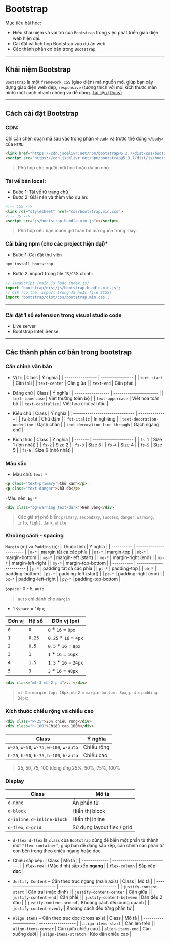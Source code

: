 # Bootstrap

Mục tiêu bài học:
- Hiểu khái niệm và vai trò của `Bootstrap` trong việc phát triển giao diện web hiện đại.
- Cài đặt và tích hợp Bootstrap vào dự án web.
- Các thành phần cơ bản trong `Bootstrap`.

---
## Khái niệm Bootstrap
`Bootstrap` là một `framework CSS` (giao diện) mã nguồn mở, giúp bạn xây dựng giao diện web đẹp, `responsive` (tương thích với mọi kích thước màn hình) một cách nhanh chóng và dễ dàng.
[Tài liệu (Docs)](https://getbootstrap.com/docs/5.3/getting-started/introduction/)

---
## Cách cài đặt Bootstrap
### CDN:
Chỉ cần chèn đoạn mã sau vào trong phần `<head>` và trước thẻ đóng `</body>` của `HTML`:
```html
<link href="https://cdn.jsdelivr.net/npm/bootstrap@5.3.7/dist/css/bootstrap.min.css" rel="stylesheet" integrity="sha384-LN+7fdVzj6u52u30Kp6M/trliBMCMKTyK833zpbD+pXdCLuTusPj697FH4R/5mcr" crossorigin="anonymous">
<script src="https://cdn.jsdelivr.net/npm/bootstrap@5.3.7/dist/js/bootstrap.bundle.min.js" integrity="sha384-ndDqU0Gzau9qJ1lfW4pNLlhNTkCfHzAVBReH9diLvGRem5+R9g2FzA8ZGN954O5Q" crossorigin="anonymous"></script>
```
> Phù hợp cho người mới học hoặc dự án nhỏ.

### Tải về bản local:
- Bước 1: [Tải về từ trang chủ](https://getbootstrap.com/docs/5.3/getting-started/download/)
- Bước 2: Giải nén và thêm vào dự án:
```html
<!-- CSS -->
<link rel="stylesheet" href="css/bootstrap.min.css">
<!-- JS -->
<script src="js/bootstrap.bundle.min.js"></script>
```
> Phù hợp nếu bạn muốn giữ toàn bộ mã nguồn trong máy.

### Cài bằng npm (cho các project hiện đại)*
- Bước 1: Cài đặt thư viện
```bash
npm install bootstrap
```

- Bước 2: import trong file `JS/CS`S chính:
```js
// JavaScript (main.js hoặc index.js)
import 'bootstrap/dist/js/bootstrap.bundle.min.js';
// CSS (có thể import trong JS hoặc file SCSS)
import 'bootstrap/dist/css/bootstrap.min.css';
```
---
### Cài đặt 1 số extension trong visual studio code
- Live server
- Bootstrap IntelliSense

---
## Các thành phần cơ bản trong bootstrap

### Căn chỉnh văn bản
- Vị trí
| Class            | Ý nghĩa          |
| ---------------- | ---------------- |
| `text-start`     | Căn trái         |
| `text-center`    | Căn giữa         |
| `text-end`       | Căn phải         |

- Dáng chữ
| Class             | Ý nghĩa                |
| ----------------- | ---------------------- |
| `text-lowercase`  | Viết thường toàn bộ    |
| `text-uppercase`  | Viết hoa toàn bộ       |
| `text-capitalize` | Viết hoa chữ cái đầu   |

- Kiểu chữ
| Class                          | Ý nghĩa        |
| ------------------------------ | -------------- |
| `fw-bold`                      | Chữ đậm        |
| `fst-italic`                   | In nghiêng     |
| `text-decoration-underline`    | Gạch chân      |
| `text-decoration-line-through` | Gạch ngang chữ |

- Kích thức
| Class   | Ý nghĩa              |
| ------- | -------------------- |
| `fs-1`  | Size 1 (lớn nhất)    |
| `fs-2`  | Size 2               |
| `fs-3`  | Size 3               |
| `fs-4`  | Size 4               |
| `fs-5`  | Size 5               |
| `fs-6`  | Size 6 (nhỏ nhất)    |

### Màu sắc
- Màu chữ: `text-*`
```html
<p class="text-primary">Chữ xanh</p>
<p class="text-danger">Chữ đỏ</p>
```

-Màu nền: `bg-*`
```html
<div class="bg-warning text-dark">Nền vàng</div>
```
> Các giá trị phổ biến: `primary`, `secondary`, `success`, `danger`, `warning`, `info`, `light`, `dark`, `white`

### Khoảng cách - spacing

`Margin` (m) và `Padding` (p):
| Thuộc tính | Ý nghĩa                 |
| ---------- | ----------------------- |
| `m-*`      | margin tất cả các phía  |
| `mt-*`     | margin-top              |
| `mb-*`     | margin-bottom           |
| `ms-*`     | margin-left (start)     |
| `me-*`     | margin-right (end)      |
| `mx-*`     | margin-left-right       |
| `my-*`     | margin-top-bottom       |
| ---------- | ----------------------- |
| `p-*`      | padding tất cả các phía |
| `pt-*`     | padding-top             |
| `pb-*`     | padding-bottom          |
| `ps-*`     | padding-left (start)    |
| `pe-*`     | padding-right (end)     |
| `px-*`     | padding-left-right      |
| `py-*`     | padding-top-bottom      |

`$space` : 0 - 5, `auto`
> `auto` chỉ dành cho `margin`

- 1 `$space` = `16px`;

| Đơn vị  | Hệ số | ĐƠn vị (px)           |
| ------- | ----- |---------------------- |
| `0`     |  `0`  | `0` * `16` = `0px`    |
| `1`     | `0.25`| `0.25` * `16` = `4px` |
| `2`     | `0.5` | `0.5` * `16` = `8px`  |
| `3`     |  `1`  | `1` * `16` = `16px`   |
| `4`     | `1.5` | `1.5` * `16` = `24px` |
| `5`     |  `3`  | `3` * `16` = `48px`   |

```html
<div class="mt-3 mb-2 p-4">...</div>
```
> `mt-3` = `margin-top: 16px`;
> `mb-2` = `margin-bottom: 8px`;
> `p-4` = `padding: 24px`;

### Kích thước chiều rộng và chiều cao
```html
<div class="w-25">25% chiều rộng</div>
<div class="h-100">Chiều cao 100%</div>
```
| Class                                     | Ý nghĩa    |
| ----------------------------------------- | ---------- |
| `w-25`, `w-50`, `w-75`, `w-100`, `w-auto` | Chiều rộng |
| `h-25`, `h-50`, `h-75`, `h-100`, `h-auto` | Chiều cao  |

> 25, 50, 75, 100 tương ứng 25%, 50%, 75%, 100%

### Display
| Class                        | Mô tả                      |
| ---------------------------- | -------------------------- |
| `d-none`                     | Ẩn phần tử                 |
| `d-block`                    | Hiển thị block             |
| `d-inline`, `d-inline-block` | Hiển thị inline            |
| `d-flex`, `d-grid`           | Sử dụng layout flex / grid |

- `d-flex`:
`d-flex` là `class` của `Bootstrap` dùng để biến một phần tử thành một `"flex container"`, giúp bạn dễ dàng sắp xếp, căn chỉnh các phần tử con bên trong theo chiều ngang hoặc dọc.

+ Chiều sắp xếp:
| Class         | Mô tả                        |
| ------------- | ---------------------------- |
| `flex-row`    | (Mặc định) sắp xếp **ngang** |
| `flex-column` | Sắp xếp **dọc**              |

+ `Justify Content` – Căn theo trục ngang (main axis)
| Class                     | Mô tả                        |
| ------------------------- | ---------------------------- |
| `justify-content-start`   | Căn trái (mặc định)          |
| `justify-content-center`  | Căn giữa                     |
| `justify-content-end`     | Căn phải                     |
| `justify-content-between` | Dàn đều 2 đầu                |
| `justify-content-around`  | Khoảng cách đều xung quanh   |
| `justify-content-evenly`  | Khoảng cách đều từng phần tử |

+ `Align Items` – Căn theo trục dọc (cross axis)
| Class                 | Mô tả              |
| --------------------- | ------------------ |
| `align-items-start`   | Căn lên trên       |
| `align-items-center`  | Căn giữa chiều cao |
| `align-items-end`     | Căn xuống dưới     |
| `align-items-stretch` | Kéo dãn chiều cao  |



